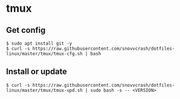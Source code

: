 tmux
==========

## Get config

```
$ sudo apt install git -y
$ curl -s https://raw.githubusercontent.com/snovvcrash/dotfiles-linux/master/tmux/tmux-cfg.sh | bash
```

## Install or update

```
$ curl -s https://raw.githubusercontent.com/snovvcrash/dotfiles-linux/master/tmux/tmux-upd.sh | sudo bash -s -- <VERSION>
```
